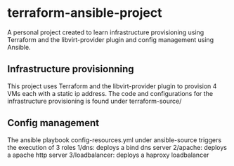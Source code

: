 # terraform-ansible-project

A personal project created to learn infrastructure provisioning using Terraform and the libvirt-provider plugin and config management using Ansible. 

## Infrastructure provisionning

This project uses Terraform and the libvirt-provider plugin to provision 4 VMs each with a static ip address. 
The code and configurations for the infrastructure provisioning is found under terraform-source/

## Config management

The ansible playbook config-resources.yml under ansible-source triggers the execution of 3 roles
1/dns: deploys a bind dns server
2/apache: deploys a apache http server
3/loadbalancer: deploys a haproxy loadbalancer


